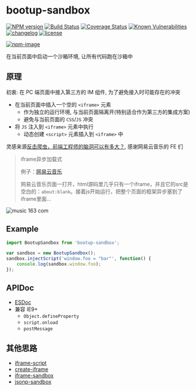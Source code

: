 # bootup-sandbox

[![NPM version][npm-image]][npm-url] [![Build Status][ci-status-image]][ci-status-url] [![Coverage Status][coverage-status-image]][coverage-status-url] [![Known Vulnerabilities][vulnerabilities-status-image]][vulnerabilities-status-url] [![changelog][changelog-image]][changelog-url] [![license][license-image]][license-url]

[vulnerabilities-status-image]: https://snyk.io/test/npm/bootup-sandbox/badge.svg
[vulnerabilities-status-url]: https://snyk.io/test/npm/bootup-sandbox
[ci-status-image]: https://travis-ci.org/ufologist/bootup-sandbox.svg?branch=master
[ci-status-url]: https://travis-ci.org/ufologist/bootup-sandbox
[coverage-status-image]: https://coveralls.io/repos/github/ufologist/bootup-sandbox/badge.svg?branch=master
[coverage-status-url]: https://coveralls.io/github/ufologist/bootup-sandbox
[npm-image]: https://img.shields.io/npm/v/bootup-sandbox.svg?style=flat-square
[npm-url]: https://npmjs.org/package/bootup-sandbox
[license-image]: https://img.shields.io/github/license/ufologist/bootup-sandbox.svg
[license-url]: https://github.com/ufologist/bootup-sandbox/blob/master/LICENSE
[changelog-image]: https://img.shields.io/badge/CHANGE-LOG-blue.svg?style=flat-square
[changelog-url]: https://github.com/ufologist/bootup-sandbox/blob/master/CHANGELOG.md

[![npm-image](https://nodei.co/npm/bootup-sandbox.png?downloads=true&downloadRank=true&stars=true)](https://npmjs.com/package/bootup-sandbox)

在当前页面中启动一个沙箱环境, 让所有代码跑在沙箱中

## 原理

初衷: 在 PC 端页面中接入第三方的 IM 组件, 为了避免接入时可能存在的冲突

* 在当前页面中插入一个空的 `<iframe>` 元素
  * 作为独立的运行环境, 与当前页面隔离开(特别适合作为第三方的集成方案)
  * 避免与当前页面的 `CSS`/`JS` 冲突
* 将 `JS` 注入到 `<iframe>` 元素中执行
  * 动态创建 `<script>` 元素插入到 `<iframe>` 中

灵感来源[反击爬虫，前端工程师的脑洞可以有多大？](https://imweb.io/topic/595b7161d6ca6b4f0ac71f05), 感谢网易云音乐的 FE 们

> iframe异步加载式
>
> 例子：[网易云音乐](https://music.163.com/)
> 
> 网易云音乐页面一打开，html源码里几乎只有一个iframe，并且它的src是空白的：`about:blank`。接着js开始运行，把整个页面的框架异步塞到了iframe里面…

![music 163 com](https://user-images.githubusercontent.com/167221/54866079-b819fa00-4daa-11e9-803c-c5a22d170d03.png)

## Example

```javascript
import BootupSandbox from 'bootup-sandbox';

var sandbox = new BootupSandbox();
sandbox.injectScript('window.foo = "bar"', function() {
    console.log(sandbox.window.foo);
});
```

## APIDoc

* [ESDoc](https://doc.esdoc.org/github.com/ufologist/bootup-sandbox/)
* 兼容 IE9+
  * `Object.defineProperty`
  * `script.onload`
  * `postMessage`

## 其他思路

* [iframe-script](https://github.com/alexgorbatchev/iframe-script)
* [create-iframe](https://github.com/sethvincent/create-iframe)
* [iframe-sandbox](https://github.com/kumavis/iframe-sandbox)
* [jsonp-sandbox](https://github.com/aui/jsonp-sandbox)